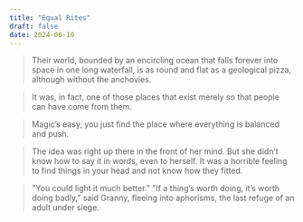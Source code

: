 ```yaml
---
title: "Equal Rites"
draft: false
date: 2024-06-10
---
```


> Their world, bounded by an encircling ocean that falls forever into space in one long waterfall, is as round and flat as a geological pizza, although without the anchovies.

> It was, in fact, one of those places that exist merely so that people can have come from them.

> Magic’s easy, you just find the place where everything is balanced and push.

> The idea was right up there in the front of her mind. But she didn’t know how to say it in words, even to herself. It was a horrible feeling to find things in your head and not know how they fitted.

> "You could light it much better." "If a thing’s worth doing, it’s worth doing badly," said Granny, fleeing into aphorisms, the last refuge of an adult under siege.
